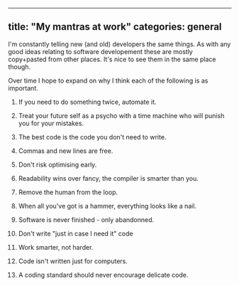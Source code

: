 ------
title:  "My mantras at work"
categories: general
------

I'm constantly telling new (and old) developers the same things. As with any good ideas relating to software developement these are mostly copy+pasted from other places. It's nice to see them in the same place though.

Over time I hope to expand on why I think each of the following is as important.

 1. If you need to do something twice, automate it.

 2. Treat your future self as a psycho with a time machine who will punish you for your mistakes.

 3. The best code is the code you don't need to write.

 4. Commas and new lines are free.

 5. Don't risk optimising early.

 6. Readability wins over fancy, the compiler is smarter than you.
 
 7. Remove the human from the loop.
 
 8. When all you've got is a hammer, everything looks like a nail.
 
 9. Software is never finished - only abandonned.

 10. Don't write "just in case I need it" code

 11. Work smarter, not harder.

 12. Code isn't written just for computers.
 
 13. A coding standard should never encourage delicate code.
